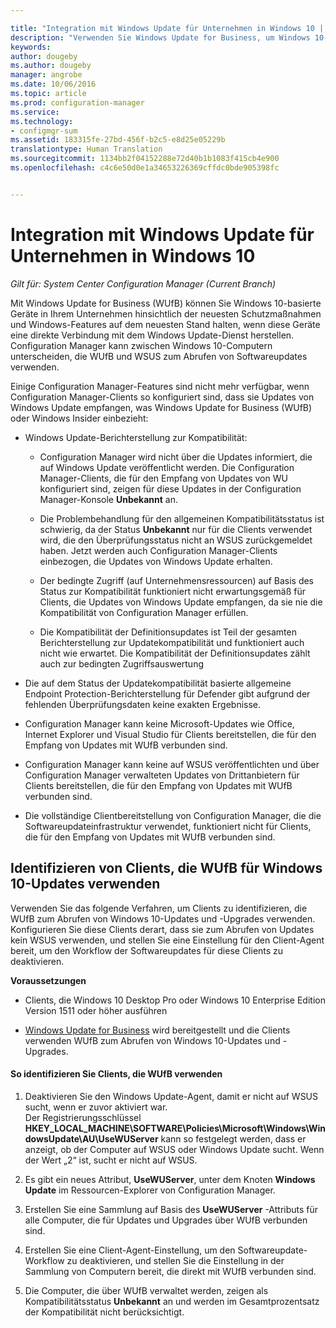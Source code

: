 ```yaml
---

title: "Integration mit Windows Update für Unternehmen in Windows 10 | Configuration Manager"
description: "Verwenden Sie Windows Update for Business, um Windows 10-basierte Geräte in Ihrer Organisation, die mit Windows Update verbunden sind, auf dem neuesten Stand zu halten."
keywords: 
author: dougeby
ms.author: dougeby
manager: angrobe
ms.date: 10/06/2016
ms.topic: article
ms.prod: configuration-manager
ms.service: 
ms.technology:
- configmgr-sum
ms.assetid: 183315fe-27bd-456f-b2c5-e8d25e05229b
translationtype: Human Translation
ms.sourcegitcommit: 1134bb2f04152288e72d40b1b1083f415cb4e900
ms.openlocfilehash: c4c6e50d0e1a34653226369cffdc0bde905398fc


---
```

# <a name="integration-with-windows-update-for-business-in-windows-10"></a>Integration mit Windows Update für Unternehmen in Windows 10

*Gilt für: System Center Configuration Manager (Current Branch)*

Mit Windows Update for Business (WUfB) können Sie Windows 10-basierte Geräte in Ihrem Unternehmen hinsichtlich der neuesten Schutzmaßnahmen und Windows-Features auf dem neuesten Stand halten, wenn diese Geräte eine direkte Verbindung mit dem Windows Update-Dienst herstellen. Configuration Manager kann zwischen Windows 10-Computern unterscheiden, die WUfB und WSUS zum Abrufen von Softwareupdates verwenden.  

 Einige Configuration Manager-Features sind nicht mehr verfügbar, wenn Configuration Manager-Clients so konfiguriert sind, dass sie Updates von Windows Update empfangen, was Windows Update for Business (WUfB) oder Windows Insider einbezieht:  

-   Windows Update-Berichterstellung zur Kompatibilität:  

    -   Configuration Manager wird nicht über die Updates informiert, die auf Windows Update veröffentlicht werden. Die Configuration Manager-Clients, die für den Empfang von Updates von WU konfiguriert sind, zeigen für diese Updates in der Configuration Manager-Konsole **Unbekannt** an.  

    -   Die Problembehandlung für den allgemeinen Kompatibilitätsstatus ist schwierig, da der Status **Unbekannt** nur für die Clients verwendet wird, die den Überprüfungsstatus nicht an WSUS zurückgemeldet haben.  Jetzt werden auch Configuration Manager-Clients einbezogen, die Updates von Windows Update erhalten.  

    -   Der bedingte Zugriff (auf Unternehmensressourcen) auf Basis des Status zur Kompatibilität funktioniert nicht erwartungsgemäß für Clients, die Updates von Windows Update empfangen, da sie nie die Kompatibilität von Configuration Manager erfüllen.  

    -   Die Kompatibilität der Definitionsupdates ist Teil der gesamten Berichterstellung zur Updatekompatibilität und funktioniert auch nicht wie erwartet.  Die Kompatibilität der Definitionsupdates zählt auch zur bedingten Zugriffsauswertung  

-   Die auf dem Status der Updatekompatibilität basierte allgemeine Endpoint Protection-Berichterstellung für Defender gibt aufgrund der fehlenden Überprüfungsdaten keine exakten Ergebnisse.  

-   Configuration Manager kann keine Microsoft-Updates wie Office, Internet Explorer und Visual Studio für Clients bereitstellen, die für den Empfang von Updates mit WUfB verbunden sind.  

-   Configuration Manager kann keine auf WSUS veröffentlichten und über Configuration Manager verwalteten Updates von Drittanbietern für Clients bereitstellen, die für den Empfang von Updates mit WUfB verbunden sind.  

-   Die vollständige Clientbereitstellung von Configuration Manager, die die Softwareupdateinfrastruktur verwendet, funktioniert nicht für Clients, die für den Empfang von Updates mit WUfB verbunden sind.  

## <a name="identify-clients-that-use-wufb-for-windows-10-updates"></a>Identifizieren von Clients, die WUfB für Windows 10-Updates verwenden  
 Verwenden Sie das folgende Verfahren, um Clients zu identifizieren, die WUfB zum Abrufen von Windows 10-Updates und -Upgrades verwenden. Konfigurieren Sie diese Clients derart, dass sie zum Abrufen von Updates kein WSUS verwenden, und stellen Sie eine Einstellung für den Client-Agent bereit, um den Workflow der Softwareupdates für diese Clients zu deaktivieren.  

 **Voraussetzungen**  

-   Clients, die Windows 10 Desktop Pro oder Windows 10 Enterprise Edition Version 1511 oder höher ausführen  

-   [Windows Update for Business](https://technet.microsoft.com/library/mt622730\(v=vs.85\).aspx) wird bereitgestellt und die Clients verwenden WUfB zum Abrufen von Windows 10-Updates und -Upgrades.  

#### <a name="to-identify-clients-that-use-wufb"></a>So identifizieren Sie Clients, die WUfB verwenden  

1.  Deaktivieren Sie den Windows Update-Agent, damit er nicht auf WSUS sucht, wenn er zuvor aktiviert war.   
    Der Registrierungsschlüssel **HKEY_LOCAL_MACHINE\SOFTWARE\Policies\Microsoft\Windows\WindowsUpdate\AU\UseWUServer** kann so festgelegt werden, dass er anzeigt, ob der Computer auf WSUS oder Windows Update sucht.  Wenn der Wert „2“ ist, sucht er nicht auf WSUS.  

2.  Es gibt ein neues Attribut, **UseWUServer**, unter dem Knoten **Windows Update** im Ressourcen-Explorer von Configuration Manager.  

3.  Erstellen Sie eine Sammlung auf Basis des **UseWUServer** -Attributs für alle Computer, die für Updates und Upgrades über WUfB verbunden sind.  

4.  Erstellen Sie eine Client-Agent-Einstellung, um den Softwareupdate-Workflow zu deaktivieren, und stellen Sie die Einstellung in der Sammlung von Computern bereit, die direkt mit WUfB verbunden sind.  

5.  Die Computer, die über WUfB verwaltet werden, zeigen als Kompatibilitätsstatus **Unbekannt** an und werden im Gesamtprozentsatz der Kompatibilität nicht berücksichtigt.  



<!--HONumber=Nov16_HO1-->


